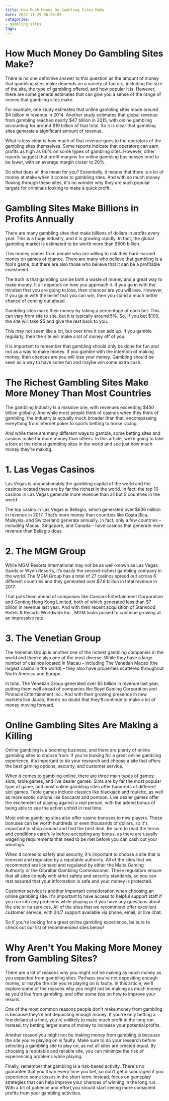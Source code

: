 ```yaml
---
title: How Much Money Do Gambling Sites Make
date: 2022-11-29 06:26:09
categories:
- gambling sites
tags:
---
```



#  How Much Money Do Gambling Sites Make?

There is no one definitive answer to this question as the amount of money that gambling sites make depends on a variety of factors, including the size of the site, the type of gambling offered, and how popular it is. However, there are some general estimates that can give you a sense of the range of money that gambling sites make.

For example, one study estimates that online gambling sites made around $4 billion in revenue in 2014. Another study estimates that global revenue from gambling reached nearly $47 billion in 2015, with online gambling accounting for around $19 billion of that total. So it is clear that gambling sites generate a significant amount of revenue.

What is less clear is how much of that revenue goes to the operators of the gambling sites themselves. Some reports indicate that operators can earn profits as high as 60% on some types of gambling sites. However, other reports suggest that profit margins for online gambling businesses tend to be lower, with an average margin closer to 20%.

So what does all this mean for you? Essentially, it means that there is a lot of money at stake when it comes to gambling sites. And with so much money flowing through these sites, it's no wonder why they are such popular targets for criminals looking to make a quick profit.

#  Gambling Sites Make Billions in Profits Annually

There are many gambling sites that make billions of dollars in profits every year. This is a huge industry, and it is growing rapidly. In fact, the global gambling market is estimated to be worth more than $500 billion.

This money comes from people who are willing to risk their hard-earned money on games of chance. There are many who believe that gambling is a fool’s game, but there are also those who believe that it can be a profitable investment.

The truth is that gambling can be both a waste of money and a great way to make money. It all depends on how you approach it. If you go in with the mindset that you are going to lose, then chances are you will lose. However, if you go in with the belief that you can win, then you stand a much better chance of coming out ahead.

Gambling sites make their money by taking a percentage of each bet. This can vary from site to site, but it is typically around 5%. So, if you bet $100, the site will take $5 and give the rest back to you.

This may not seem like a lot, but over time it can add up. If you gamble regularly, then the site will make a lot of money off of you.

It is important to remember that gambling should only be done for fun and not as a way to make money. If you gamble with the intention of making money, then chances are you will lose your money. Gambling should be seen as a way to have some fun and maybe win some extra cash.

#  The Richest Gambling Sites Make More Money Than Most Countries

The gambling industry is a massive one, with revenues exceeding $450 billion globally. And while most people think of casinos when they think of gambling, the industry is actually much broader than that, encompassing everything from internet poker to sports betting to horse racing.

And while there are many different ways to gamble, some betting sites and casinos make far more money than others. In this article, we’re going to take a look at the richest gambling sites in the world and see just how much money they’re making.

# 1. Las Vegas Casinos

Las Vegas is unquestionably the gambling capital of the world and the casinos located there are by far the richest in the world. In fact, the top 10 casinos in Las Vegas generate more revenue than all but 5 countries in the world.

The top casino in Las Vegas is Bellagio, which generated over $636 million in revenue in 2017. That’s more money than countries like Costa Rica, Malaysia, and Switzerland generate annually. In fact, only a few countries – including Macau, Singapore, and Canada – have casinos that generate more revenue than Bellagio does.

# 2. The MGM Group

While MGM Resorts International may not be as well-known as Las Vegas Sands or Wynn Resorts, it’s easily the second-richest gambling company in the world. The MGM Group has a total of 27 casinos spread out across 6 different countries and they generated over $7.9 billion in total revenue in 2017.

That puts them ahead of companies like Caesars Entertainment Corporation and Genting Hong Kong Limited, both of which generated less than $7 billion in revenue last year. And with their recent acquisition of Starwood Hotels & Resorts Worldwide Inc., MGM looks poised to continue growing at an impressive rate.

# 3. The Venetian Group

The Venetian Group is another one of the richest gambling companies in the world and they’re also one of the most diverse. While they have a large number of casinos located in Macau – including The Venetian Macao (the largest casino in the world) – they also have properties scattered throughout North America and Europe.

In total, The Venetian Group generated over $5 billion in revenue last year, putting them well ahead of companies like Boyd Gaming Corporation and Pinnacle Entertainment Inc.. And with their growing presence in new markets like Japan, there’s no doubt that they’ll continue to make a lot of money moving forward.

#  Online Gambling Sites Are Making a Killing

Online gambling is a booming business, and there are plenty of online gambling sites to choose from. If you're looking for a great online gambling experience, it's important to do your research and choose a site that offers the best gaming options, security, and customer service.

When it comes to gambling online, there are three main types of games: slots, table games, and live dealer games. Slots are by far the most popular type of game, and most online gambling sites offer hundreds of different slot games. Table games include classics like blackjack and roulette, as well as more exotic options like baccarat and pontoon. Live dealer games offer the excitement of playing against a real person, with the added bonus of being able to see the action unfold in real time.

Most online gambling sites also offer casino bonuses to new players. These bonuses can be worth hundreds or even thousands of dollars, so it's important to shop around and find the best deal. Be sure to read the terms and conditions carefully before accepting any bonus, as there are usually wagering requirements that need to be met before you can cash out your winnings.

When it comes to safety and security, it's important to choose a site that is licensed and regulated by a reputable authority. All of the sites that we recommend are licensed and regulated by either the Malta Gaming Authority or the Gibraltar Gambling Commissioner. These regulators ensure that all sites comply with strict safety and security standards, so you can rest assured that your information is safe and your money is protected.

Customer service is another important consideration when choosing an online gambling site. It's important to have access to helpful support staff if you run into any problems while playing or if you have any questions about the site or its services. All of the sites that we recommend offer excellent customer service, with 24/7 support available via phone, email, or live chat.

So if you're looking for a great online gambling experience, be sure to check out our list of recommended sites below!

#  Why Aren't You Making More Money from Gambling Sites?

There are a lot of reasons why you might not be making as much money as you expected from gambling sites. Perhaps you're not depositing enough money, or maybe the site you're playing on is faulty. In this article, we'll explore some of the reasons why you might not be making as much money as you'd like from gambling, and offer some tips on how to improve your results.

One of the most common reasons people don't make money from gambling is because they're not depositing enough money. If you're only betting a few dollars at a time, you're unlikely to make much profit in the long run. Instead, try betting larger sums of money to increase your potential profits.

Another reason you might not be making money from gambling is because the site you're playing on is faulty. Make sure to do your research before selecting a gambling site to play on, as not all sites are created equal. By choosing a reputable and reliable site, you can minimize the risk of experiencing problems while playing.

Finally, remember that gambling is a risk-based activity. There's no guarantee that you'll win every time you bet, so don't get discouraged if you experience some losses in the short term. Instead, focus on gameplay strategies that can help improve your chances of winning in the long run. With a bit of patience and effort,you should start seeing more consistent profits from your gambling activities.